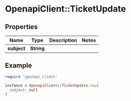 # OpenapiClient::TicketUpdate

## Properties

| Name | Type | Description | Notes |
| ---- | ---- | ----------- | ----- |
| **subject** | **String** |  |  |

## Example

```ruby
require 'openapi_client'

instance = OpenapiClient::TicketUpdate.new(
  subject: null
)
```


